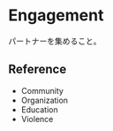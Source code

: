 # Engagement

パートナーを集めること。

## Reference

-   Community
-   Organization
-   Education
-   Violence
